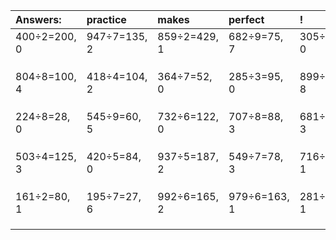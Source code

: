 | Answers: | practice | makes | perfect | ! |
| :--- | :--- | :--- | :--- | :--- |
| 400÷2=200, 0 | 947÷7=135, 2 | 859÷2=429, 1 | 682÷9=75, 7 | 305÷5=61, 0 | 
|   |   |   |   |   | 
|   |   |   |   |   | 
|   |   |   |   |   | 
| 804÷8=100, 4 | 418÷4=104, 2 | 364÷7=52, 0 | 285÷3=95, 0 | 899÷9=99, 8 | 
|   |   |   |   |   | 
|   |   |   |   |   | 
|   |   |   |   |   | 
| 224÷8=28, 0 | 545÷9=60, 5 | 732÷6=122, 0 | 707÷8=88, 3 | 681÷6=113, 3 | 
|   |   |   |   |   | 
|   |   |   |   |   | 
|   |   |   |   |   | 
| 503÷4=125, 3 | 420÷5=84, 0 | 937÷5=187, 2 | 549÷7=78, 3 | 716÷5=143, 1 | 
|   |   |   |   |   | 
|   |   |   |   |   | 
|   |   |   |   |   | 
| 161÷2=80, 1 | 195÷7=27, 6 | 992÷6=165, 2 | 979÷6=163, 1 | 281÷8=35, 1 | 
|   |   |   |   |   | 
|   |   |   |   |   | 
|   |   |   |   |   | 
